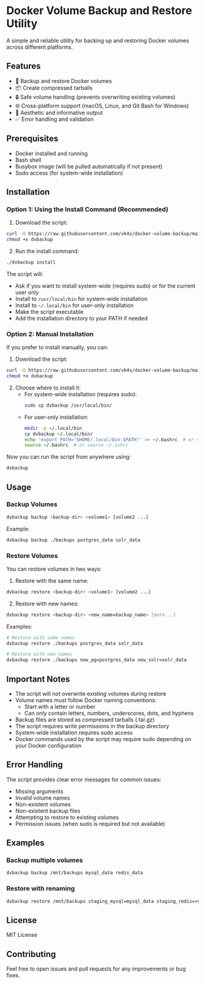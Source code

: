 # Docker Volume Backup and Restore Utility

A simple and reliable utility for backing up and restoring Docker volumes across different platforms.

## Features

- 🔄 Backup and restore Docker volumes
- 📦 Create compressed tarballs
- 🔒 Safe volume handling (prevents overwriting existing volumes)
- 🌐 Cross-platform support (macOS, Linux, and Git Bash for Windows)
- 🎨 Aesthetic and informative output
- ✅ Error handling and validation

## Prerequisites

- Docker installed and running
- Bash shell
- Busybox image (will be pulled automatically if not present)
- Sudo access (for system-wide installation)

## Installation

### Option 1: Using the Install Command (Recommended)

1. Download the script:
```bash
curl -O https://raw.githubusercontent.com/vk4s/docker-volume-backup/main/dvbackup
chmod +x dvbackup
```

2. Run the install command:
```bash
./dvbackup install
```

The script will:
- Ask if you want to install system-wide (requires sudo) or for the current user only
- Install to `/usr/local/bin` for system-wide installation
- Install to `~/.local/bin` for user-only installation
- Make the script executable
- Add the installation directory to your PATH if needed

### Option 2: Manual Installation

If you prefer to install manually, you can:

1. Download the script:
```bash
curl -O https://raw.githubusercontent.com/vk4s/docker-volume-backup/main/dvbackup
chmod +x dvbackup
```

2. Choose where to install it:
   - For system-wide installation (requires sudo):
     ```bash
     sudo cp dvbackup /usr/local/bin/
     ```
   - For user-only installation:
     ```bash
     mkdir -p ~/.local/bin
     cp dvbackup ~/.local/bin/
     echo 'export PATH="$HOME/.local/bin:$PATH"' >> ~/.bashrc  # or ~/.zshrc
     source ~/.bashrc  # or source ~/.zshrc
     ```

Now you can run the script from anywhere using:
```bash
dvbackup
```

## Usage

### Backup Volumes

```bash
dvbackup backup <backup-dir> <volume1> [volume2 ...]
```

Example:
```bash
dvbackup backup ./backups postgres_data solr_data
```

### Restore Volumes

You can restore volumes in two ways:

1. Restore with the same name:
```bash
dvbackup restore <backup-dir> <volume1> [volume2 ...]
```

2. Restore with new names:
```bash
dvbackup restore <backup-dir> <new_name=backup_name> [more...]
```

Examples:
```bash
# Restore with same names
dvbackup restore ./backups postgres_data solr_data

# Restore with new names
dvbackup restore ./backups new_pg=postgres_data new_solr=solr_data
```

## Important Notes

- The script will not overwrite existing volumes during restore
- Volume names must follow Docker naming conventions:
  - Start with a letter or number
  - Can only contain letters, numbers, underscores, dots, and hyphens
- Backup files are stored as compressed tarballs (.tar.gz)
- The script requires write permissions in the backup directory
- System-wide installation requires sudo access
- Docker commands used by the script may require sudo depending on your Docker configuration

## Error Handling

The script provides clear error messages for common issues:
- Missing arguments
- Invalid volume names
- Non-existent volumes
- Non-existent backup files
- Attempting to restore to existing volumes
- Permission issues (when sudo is required but not available)

## Examples

### Backup multiple volumes
```bash
dvbackup backup /mnt/backups mysql_data redis_data
```

### Restore with renaming
```bash
dvbackup restore /mnt/backups staging_mysql=mysql_data staging_redis=redis_data
```

## License

MIT License

## Contributing

Feel free to open issues and pull requests for any improvements or bug fixes. 